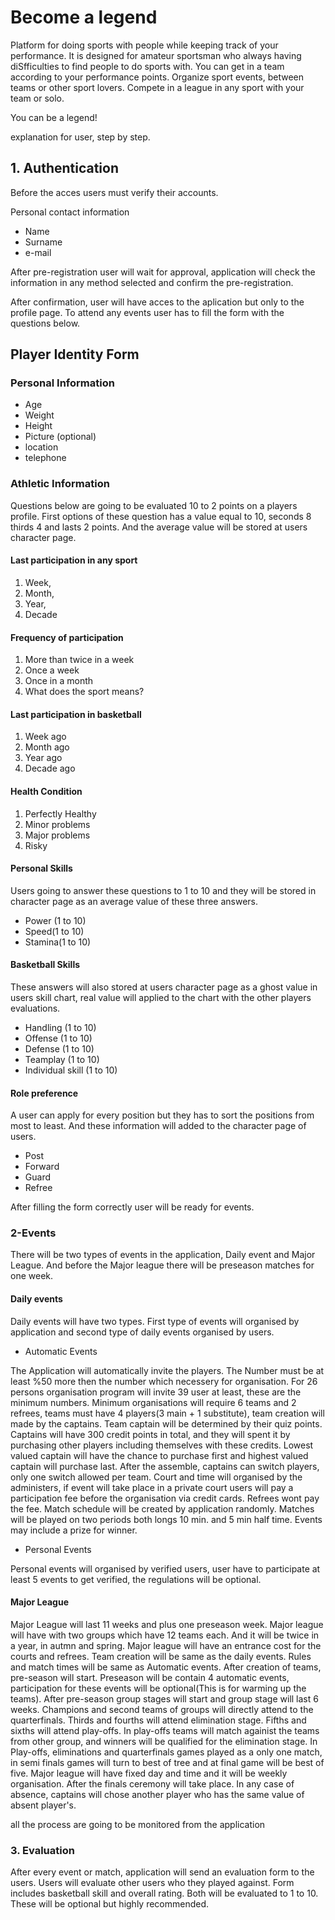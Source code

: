 # Become a legend

Platform for doing sports with people while keeping track of your performance. It is designed for amateur sportsman who always having diSfficulties to find people to do sports with. You can get in a team according to your performance points. Organize sport events, between teams or other sport lovers. Compete in a league in any sport with your team or solo.

You can be a legend!

explanation for user, step by step.

## 1. Authentication

Before the acces users must verify their accounts.

Personal contact information

* Name
* Surname
* e-mail

After pre-registration user will wait for approval, application will check the information in any method selected and confirm the pre-registration.

After confirmation, user will have acces to the aplication but only to the profile page. To attend any events user has to fill the form with the questions below.

## Player Identity Form

### Personal Information

* Age
* Weight
* Height
* Picture (optional)
* location
* telephone

### Athletic Information

Questions below are going to be evaluated 10 to 2 points on a players profile. First options of these question has a value equal to 10, seconds 8 thirds 4 and lasts 2 points. And the average value will be stored at users character page.

#### Last participation in any sport

1. Week,
2. Month,
3. Year,
4. Decade

#### Frequency of participation

1. More than twice in a week
2. Once a week
3. Once in a month
4. What does the sport means?

#### Last participation in basketball

1. Week ago
2. Month ago
3. Year ago
4. Decade ago

#### Health Condition

1. Perfectly Healthy
2. Minor problems
3. Major problems
4. Risky

#### Personal Skills

Users going to answer these questions to 1 to 10 and they will be stored in character page as an average value of these three answers.

* Power (1 to 10)
* Speed(1 to 10)
* Stamina(1 to 10)

#### Basketball Skills

These answers will also stored at users character page as a ghost value in users skill chart, real value will applied to the chart with the other players evaluations.

* Handling (1 to 10)
* Offense (1 to 10)
* Defense (1 to 10)
* Teamplay (1 to 10)
* Individual skill (1 to 10)

#### Role preference

A user can apply for every position but they has to sort the positions from most to least. And these information will added to the character page of users.

* Post
* Forward
* Guard
* Refree

After filling the form correctly user will be ready for events.

### 2-Events

There will be two types of events in the application, Daily event and Major League. And before the Major league there will be preseason matches for one week.

#### Daily events

Daily events will have two types. First type of events will organised by application and second type of daily events organised by users.

* Automatic Events

The Application will automatically invite the players. The Number must be at least %50 more then the number which necessery for organisation. For 26 persons organisation program will invite 39 user at least, these are the minimum numbers. Minimum organisations will require 6 teams and 2 refrees, teams must have 4 players(3 main + 1 substitute), team creation will made by the captains. Team captain will be determined by their quiz points. Captains will have 300 credit points in total, and they will spent it by purchasing other players including themselves with these credits. Lowest valued captain will have the chance to purchase first and highest valued captain will purchase last. After the assemble, captains can switch players, only one switch allowed per team. Court and time will organised by the administers, if event will take place in a private court users will pay a participation fee before the organisation via credit cards. Refrees wont pay the fee. Match schedule will be created by application randomly. Matches will be played on two periods both longs 10 min. and 5 min half time. Events may include a prize for winner.

* Personal Events

Personal events will organised by verified users, user have to participate at least 5 events to get verified, the regulations will be optional.

#### Major League

Major League will last 11 weeks and plus one preseason week. Major league will have with two groups which have 12 teams each. And it will be twice in a year, in autmn and spring. Major league will have an entrance cost for the courts and refrees. Team creation will be same as the daily events. Rules and match times will be same as Automatic events. After creation of teams, pre-season will start. Preseason will be contain 4 automatic events, participation for these events will be optional(This is for warming up the teams). After pre-season group stages will start and group stage will last 6 weeks. Champions and second teams of groups will directly attend to the quarterfinals. Thirds and fourths will attend elimination stage. Fifths and sixths will attend play-offs. In play-offs teams will match againist the teams from other group, and winners will be qualified for the elimination stage. In Play-offs, eliminations and quarterfinals games played as a only one match, in semi finals games will turn to best of tree and at final game will be best of five. Major league will have fixed day and time and it will be weekly organisation. After the finals ceremony will take place. In any case of absence, captains will chose another player who has the same value of absent player's.

all the process are going to be monitored from the application

### 3. Evaluation

After every event or match, application will send an evaluation form to the users. Users will evaluate other users who they played against. Form includes basketball skill and overall rating. Both will be evaluated to 1 to 10. These will be optional but highly recommended.
